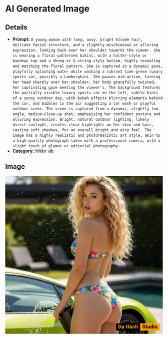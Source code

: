 # AI Generated Image

## Details
- **Prompt:** `A young woman with long, wavy, bright blonde hair, delicate facial structure, and a slightly mischievous or alluring expression, looking back over her shoulder towards the viewer. She is wearing a floral-patterned bikini, with a halter-style or bandeau top and a thong or G-string style bottom, highly revealing and matching the floral pattern. She is captured in a dynamic pose, playfully splashing water while washing a vibrant lime green luxury sports car, possibly a Lamborghini. She pauses mid-action, turning her head sharply over her shoulder, her body gracefully twisted, her captivating gaze meeting the viewer's. The background features the partially visible luxury sports car on the left, subtle hints of a sunny outdoor day, with bokeh effects blurring elements behind the car, and bubbles in the air suggesting a car wash or playful outdoor scene. The scene is captured from a dynamic, slightly low-angle, medium-close-up shot, emphasizing her confident posture and alluring expression. Bright, natural outdoor lighting, likely direct sunlight, creates clear highlights on her skin and hair, casting soft shadows, for an overall bright and airy feel. The image has a highly realistic and photorealistic art style, akin to a high-quality photograph taken with a professional camera, with a slight touch of glamor or editorial photography.`
- **Category:** Nhân vật


## Image
![AI Generated Image](./image-2025-10-18T00-26-17-907Z-waurb.png)